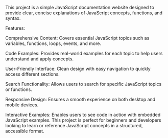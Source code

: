 This project is a simple JavaScript documentation website designed to provide clear, concise explanations of JavaScript concepts, functions, and syntax. 

Features:

Comprehensive Content: Covers essential JavaScript topics such as variables, functions, loops, events, and more.

Code Examples: Provides real-world examples for each topic to help users understand and apply concepts.

User-Friendly Interface: Clean design with easy navigation to quickly access different sections.

Search Functionality: Allows users to search for specific JavaScript topics or functions.

Responsive Design: Ensures a smooth experience on both desktop and mobile devices.

Interactive Examples: Enables users to see code in action with embedded JavaScript examples.
This project is perfect for beginners and developers looking to learn or reference JavaScript concepts in a structured, accessible format.
